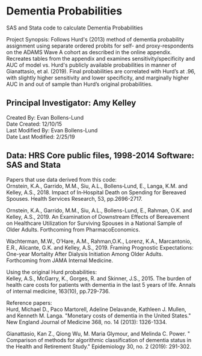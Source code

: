 # Dementia Probabilities
SAS and Stata code to calculate Dementia Probabilities

Project Synopsis: Follows Hurd's (2013) method of dementia probability assignment using separate ordered probits for self- and proxy-respondents on the ADAMS Wave A cohort as described in the online appendix. Recreates tables from the appendix and examines sensitivity/specificity and AUC of model vs. Hurd's publicly available probabilities in manner of Gianattasio, et al. (2019). Final probabilities are correlated with Hurd’s at .96, with slightly higher sensitivity and lower specificity, and marginally higher AUC in and out of sample than Hurd’s original probabilities.

## Principal Investigator: Amy Kelley 

Created By: Evan Bollens-Lund<br>
Date Created: 12/10/15<br>
Last Modified By: Evan Bollens-Lund<br>
Date Last Modified: 2/25/19

## Data: HRS Core public files, 1998-2014 Software: SAS and Stata

Papers that use data derived from this code: <br>
Ornstein, K.A., Garrido, M.M., Siu, A.L., Bollens‐Lund, E., Langa, K.M. and Kelley, A.S., 2018. Impact of In‐Hospital Death on Spending for Bereaved Spouses. Health Services Research, 53, pp.2696-2717.

Ornstein, K.A., Garrido, M.M., Siu, A.L., Bollens-Lund, E., Rahman, O.K. and Kelley, A.S., 2019. An Examination of Downstream Effects of Bereavement on Healthcare Utilization for Surviving Spouses in a National Sample of Older Adults. Forthcoming from PharmacoEconomics.

Wachterman, M.W., O’Hare, A.M., Rahman,O.K., Lorenz, K.A., Marcantonio, E.R., Alicante, G.K. and Kelley, A.S., 2019. Framing Prognostic Expectations: One-year Mortality After Dialysis Initiation Among Older Adults. Forthcoming from JAMA Internal Medicine.

Using the original Hurd probabilities: <br>
Kelley, A.S., McGarry, K., Gorges, R. and Skinner, J.S., 2015. The burden of health care costs for patients with dementia in the last 5 years of life. Annals of internal medicine, 163(10), pp.729-736.

Reference papers: <br>
Hurd, Michael D., Paco Martorell, Adeline Delavande, Kathleen J. Mullen, and Kenneth M. Langa. "Monetary costs of dementia in the United States." New England Journal of Medicine 368, no. 14 (2013): 1326-1334.

Gianattasio, Kan Z., Qiong Wu, M. Maria Glymour, and Melinda C. Power. " Comparison of methods for algorithmic classification of dementia status in the Health and Retirement Study." Epidemiology 30, no. 2 (2019): 291-302.
